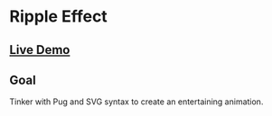 # Ripple Effect

## [Live Demo](https://codepen.io/borntofrappe/pen/XWWgQBJ)

## Goal

Tinker with Pug and SVG syntax to create an entertaining animation.
